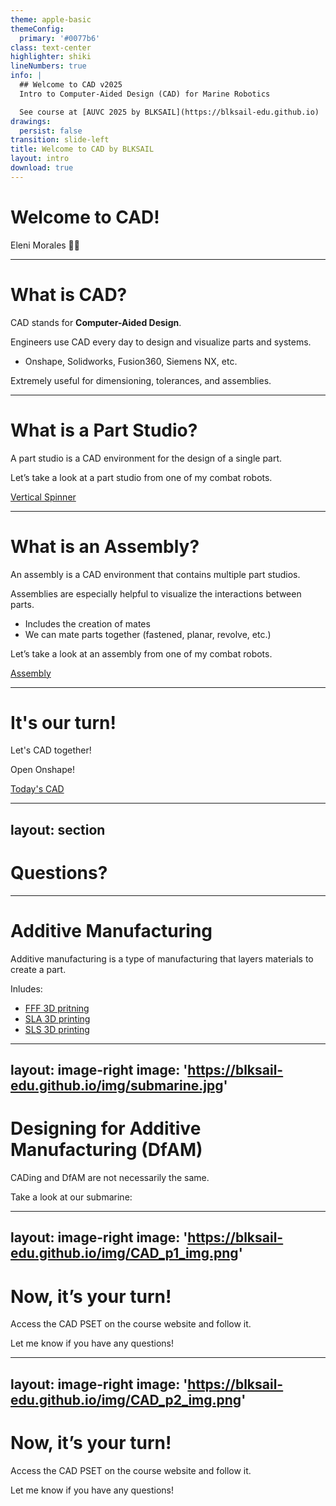 ```yaml
---
theme: apple-basic
themeConfig:
  primary: '#0077b6'
class: text-center
highlighter: shiki
lineNumbers: true
info: |
  ## Welcome to CAD v2025
  Intro to Computer-Aided Design (CAD) for Marine Robotics

  See course at [AUVC 2025 by BLKSAIL](https://blksail-edu.github.io)
drawings:
  persist: false
transition: slide-left
title: Welcome to CAD by BLKSAIL
layout: intro
download: true
---
```



# Welcome to CAD!


<div class="absolute bottom-10">
  <span class="font-700">
    Eleni Morales 👩‍🎨
  </span>
</div>

---

# What is CAD?

CAD stands for **Computer-Aided Design**.

Engineers use CAD every day to design and visualize parts and systems.

- Onshape, Solidworks, Fusion360, Siemens NX, etc.

Extremely useful for dimensioning, tolerances, and assemblies.

---

# What is a Part Studio?

A part studio is a CAD environment for the design of a single part.

Let’s take a look at a part studio from one of my combat robots.

[Vertical Spinner](https://mitcombatrobotics.onshape.com/documents/48e3ca5707e66cbe901b6ea3/w/5754e1ef6dd16a97b392cd8f/e/20adb8c62f88c3acb6a4779a)


---

# What is an Assembly?

An assembly is a CAD environment that contains multiple part studios.

Assemblies are especially helpful to visualize the interactions between parts.
- Includes the creation of mates
- We can mate parts together (fastened, planar, revolve, etc.)

Let’s take a look at an assembly from one of my combat robots.

[Assembly](https://mitcombatrobotics.onshape.com/documents/48e3ca5707e66cbe901b6ea3/w/5754e1ef6dd16a97b392cd8f/e/592d61bae15ae1b45fa0ddc4?aa=true)

---

# It's our turn!

Let's CAD together!

Open Onshape!

[Today's CAD](https://cad.onshape.com/documents/fed8b91010e7436d552831af/w/abc460a2033dce9c5763e552/e/fc1a38be7374a2f08a00f247?renderMode=0&uiState=685d5706af43c6033976b9a1)

---
layout: section
---

# Questions?

---

# Additive Manufacturing

Additive manufacturing is a type of manufacturing that layers materials to create a part.

Inludes:
- [FFF 3D pritning](https://www.youtube.com/watch?v=FqQAjkZOBeY)
- [SLA 3D printing](https://www.youtube.com/watch?v=yW4EbCWaJHE&t=40s)
- [SLS 3D printing](https://www.youtube.com/watch?v=r828X7o7RKo&t=96s)

---
layout: image-right
image: 'https://blksail-edu.github.io/img/submarine.jpg'
---

# Designing for Additive Manufacturing (DfAM)

CADing and DfAM are not necessarily the same.

Take a look at our submarine:

---
layout: image-right
image: 'https://blksail-edu.github.io/img/CAD_p1_img.png'
---

# Now, it’s your turn!

Access the CAD PSET on the course website and follow it.

Let me know if you have any questions!

---
layout: image-right
image: 'https://blksail-edu.github.io/img/CAD_p2_img.png'
---

# Now, it’s your turn!

Access the CAD PSET on the course website and follow it.

Let me know if you have any questions!
